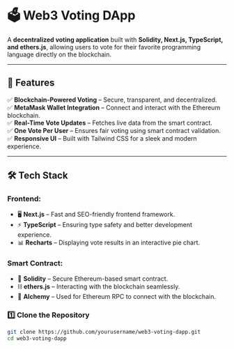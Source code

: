 # 🗳 Web3 Voting DApp

A **decentralized voting application** built with **Solidity, Next.js, TypeScript, and ethers.js**, allowing users to vote for their favorite programming language directly on the blockchain.

---

## 🚀 Features

✅ **Blockchain-Powered Voting** – Secure, transparent, and decentralized.  
✅ **MetaMask Wallet Integration** – Connect and interact with the Ethereum blockchain.  
✅ **Real-Time Vote Updates** – Fetches live data from the smart contract.  
✅ **One Vote Per User** – Ensures fair voting using smart contract validation.  
✅ **Responsive UI** – Built with Tailwind CSS for a sleek and modern experience.

---

## 🛠 Tech Stack

### **Frontend:**

- 🖥️ **Next.js** – Fast and SEO-friendly frontend framework.
- ⚡ **TypeScript** – Ensuring type safety and better development experience.
- 📊 **Recharts** – Displaying vote results in an interactive pie chart.

### **Smart Contract:**

- 🔗 **Solidity** – Secure Ethereum-based smart contract.
- ⛓ **ethers.js** – Interacting with the blockchain seamlessly.
- 📡 **Alchemy** – Used for Ethereum RPC to connect with the blockchain.

### **1️⃣ Clone the Repository**

```sh
git clone https://github.com/yourusername/web3-voting-dapp.git
cd web3-voting-dapp
```
